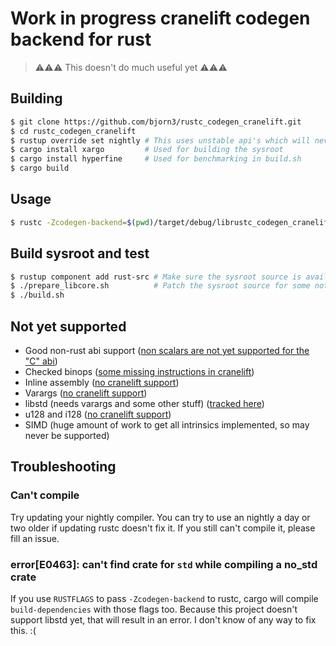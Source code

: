 # Work in progress cranelift codegen backend for rust

> ⚠⚠⚠ This doesn't do much useful yet ⚠⚠⚠

## Building

```bash
$ git clone https://github.com/bjorn3/rustc_codegen_cranelift.git
$ cd rustc_codegen_cranelift
$ rustup override set nightly # This uses unstable api's which will never be stabilized
$ cargo install xargo         # Used for building the sysroot
$ cargo install hyperfine     # Used for benchmarking in build.sh
$ cargo build
```

## Usage

```bash
$ rustc -Zcodegen-backend=$(pwd)/target/debug/librustc_codegen_cranelift.so my_crate.rs
```

## Build sysroot and test

```bash
$ rustup component add rust-src # Make sure the sysroot source is available
$ ./prepare_libcore.sh          # Patch the sysroot source for some not yet supported things
$ ./build.sh
```

## Not yet supported

* Good non-rust abi support ([non scalars are not yet supported for the "C" abi](https://github.com/bjorn3/rustc_codegen_cranelift/issues/10))
* Checked binops ([some missing instructions in cranelift](https://github.com/CraneStation/cranelift/issues/460))
* Inline assembly ([no cranelift support](https://github.com/CraneStation/cranelift/issues/444))
* Varargs ([no cranelift support](https://github.com/CraneStation/cranelift/issues/212))
* libstd (needs varargs and some other stuff) ([tracked here](https://github.com/bjorn3/rustc_codegen_cranelift/issues/146))
* u128 and i128 ([no cranelift support](https://github.com/CraneStation/cranelift/issues/354))
* SIMD (huge amount of work to get all intrinsics implemented, so may never be supported)

## Troubleshooting

### Can't compile

Try updating your nightly compiler. You can try to use an nightly a day or two older if updating rustc doesn't fix it. If you still can't compile it, please fill an issue.

### error[E0463]: can't find crate for `std` while compiling a no_std crate

If you use `RUSTFLAGS` to pass `-Zcodegen-backend` to rustc, cargo will compile `build-dependencies` with those flags too. Because this project doesn't support libstd yet, that will result in an error. I don't know of any way to fix this. :(
